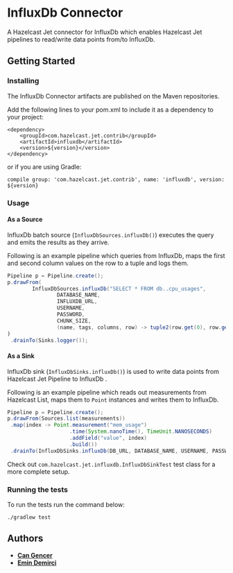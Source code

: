 # InfluxDb Connector

A Hazelcast Jet connector for InfluxDb which enables Hazelcast Jet pipelines to 
read/write data points from/to InfluxDb.

## Getting Started

### Installing

The InfluxDb Connector artifacts are published on the Maven repositories. 

Add the following lines to your pom.xml to include it as a dependency to your project:

```
<dependency>
    <groupId>com.hazelcast.jet.contrib</groupId>
    <artifactId>influxdb</artifactId>
    <version>${version}</version>
</dependency>
```

or if you are using Gradle: 
```
compile group: 'com.hazelcast.jet.contrib', name: 'influxdb', version: ${version}
```

### Usage

#### As a Source

InfluxDb batch source (`InfluxDbSources.influxDb()`)  executes the 
query and emits the results as they arrive.

Following is an example pipeline which queries from InfluxDb, maps the first and
second column values on the row to a tuple and logs them.

```java
Pipeline p = Pipeline.create();
p.drawFrom(
        InfluxDbSources.influxDb("SELECT * FROM db..cpu_usages",
                DATABASE_NAME,
                INFLUXDB_URL,
                USERNAME,
                PASSWORD,
                CHUNK_SIZE,
                (name, tags, columns, row) -> tuple2(row.get(0), row.get(1))))
)
 .drainTo(Sinks.logger());
```

#### As a Sink

InfluxDb sink (`InfluxDbSinks.influxDb()`) is used to write data points from 
Hazelcast Jet Pipeline to InfluxDb . 

Following is an example pipeline which reads out measurements from Hazelcast
List, maps them to `Point` instances and writes them to InfluxDb.

```java
Pipeline p = Pipeline.create();
p.drawFrom(Sources.list(measurements))
 .map(index -> Point.measurement("mem_usage")
                    .time(System.nanoTime(), TimeUnit.NANOSECONDS)
                    .addField("value", index)
                    .build())
 .drainTo(InfluxDbSinks.influxDb(DB_URL, DATABASE_NAME, USERNAME, PASSWORD));
```

Check out `com.hazelcast.jet.influxdb.InfluxDbSinkTest` test class for a more 
complete setup.

### Running the tests

To run the tests run the command below: 

```
./gradlew test
```

## Authors

* **[Can Gencer](https://github.com/cangencer)**
* **[Emin Demirci](https://github.com/eminn)**
